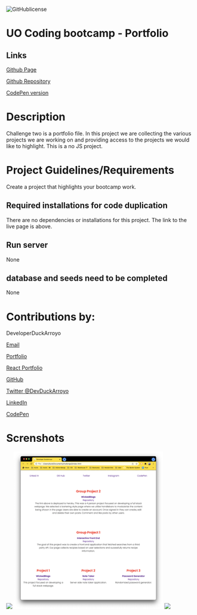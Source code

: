 ![GitHublicense](https://img.shields.io/npm/l/express?style=for-the-badge)

# UO Coding bootcamp - Portfolio

## Links

[Github Page](https://duckarroyo.github.io/portfolio)

[Github Repository](https://github.com/DuckArroyo/portfolio)

[CodePen version](https://codepen.io/DeveloperDuckArroyo/pen/ZEJPRvJ)

# Description

Challenge two is a portfolio file. In this project we are collecting the various projects we are working on and providing access to the projects we would like to highlight. This is a no JS project.

# Project Guidelines/Requirements

Create a project that highlights your bootcamp work.

## Required installations for code duplication

There are no dependencies or installations for this project. The link to the live page is above.

## Run server

None

## database and seeds need to be completed

None

# Contributions by:

DeveloperDuckArroyo

[Email](mailto:DeveloperDuckArroyo@gmail.com)

[Portfolio](https://duckarroyo.github.io/portfolio/)

[React Portfolio](https://peaceful-journey-85026.herokuapp.com/)

[GitHub](https://github.com/DuckArroyo)

[Twitter @DevDuckArroyo](https://twitter.com/DevDuckArroyo)

[LinkedIn](https://www.linkedin.com/in/duckarroyo)

[CodePen](https://codepen.io/DeveloperDuckArroyo)

# Screnshots

<img src="./photos/Portfolio1.png" style="width: 400px">

<img src="./photos/Portfolio2.png" style="width: 400px">

<img src="./photos/Portfolio3.png" style="width: 400px">
